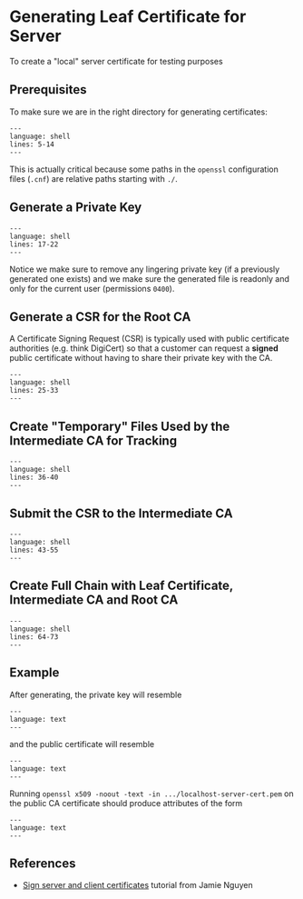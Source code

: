 # Generating Leaf Certificate for Server

To create a "local" server certificate for testing purposes

## Prerequisites

To make sure we are in the right directory for generating certificates:

```{literalinclude} ../scripts/make-server-leaf.sh
---
language: shell
lines: 5-14
---
```

This is actually critical because some paths in the `openssl` configuration
files (`.cnf`) are relative paths starting with `./`.

## Generate a Private Key

```{literalinclude} ../scripts/make-server-leaf.sh
---
language: shell
lines: 17-22
---
```

Notice we make sure to remove any lingering private key (if a previously
generated one exists) and we make sure the generated file is readonly and
only for the current user (permissions `0400`).

## Generate a CSR for the Root CA

A Certificate Signing Request (CSR) is typically used with public certificate
authorities (e.g. think DigiCert) so that a customer can request a **signed**
public certificate without having to share their private key with the CA.

```{literalinclude} ../scripts/make-server-leaf.sh
---
language: shell
lines: 25-33
---
```

## Create "Temporary" Files Used by the Intermediate CA for Tracking

```{literalinclude} ../scripts/make-server-leaf.sh
---
language: shell
lines: 36-40
---
```

## Submit the CSR to the Intermediate CA

```{literalinclude} ../scripts/make-server-leaf.sh
---
language: shell
lines: 43-55
---
```

## Create Full Chain with Leaf Certificate, Intermediate CA and Root CA

```{literalinclude} ../scripts/make-server-leaf.sh
---
language: shell
lines: 64-73
---
```

## Example

After generating, the private key will resemble

```{literalinclude} ../tls-certs/localhost-server-key.pem
---
language: text
---
```

and the public certificate will resemble

```{literalinclude} ../tls-certs/localhost-server-cert.pem
---
language: text
---
```

Running `openssl x509 -noout -text -in .../localhost-server-cert.pem` on the
public CA certificate should produce attributes of the form

```{literalinclude} ../tls-certs/localhost-server-cert.txt
---
language: text
---
```

## References

-   [Sign server and client certificates][1] tutorial from Jamie Nguyen

[1]: https://jamielinux.com/docs/openssl-certificate-authority/sign-server-and-client-certificates.html
